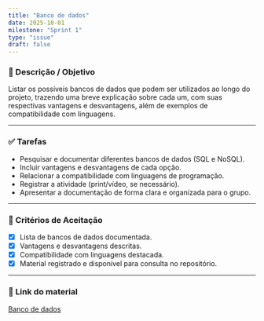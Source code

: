 ```yaml
---
title: "Banco de dados"
date: 2025-10-01
milestone: "Sprint 1"
type: "issue"
draft: false
---
```


### 📝 Descrição / Objetivo  
Listar os possíveis bancos de dados que podem ser utilizados ao longo do projeto, trazendo uma breve explicação sobre cada um, com suas respectivas vantagens e desvantagens, além de exemplos de compatibilidade com linguagens.

---

### ✅ Tarefas  
- Pesquisar e documentar diferentes bancos de dados (SQL e NoSQL).
- Incluir vantagens e desvantagens de cada opção.
- Relacionar a compatibilidade com linguagens de programação.
- Registrar a atividade (print/vídeo, se necessário).
- Apresentar a documentação de forma clara e organizada para o grupo.

---

### 📌 Critérios de Aceitação  

- [x] Lista de bancos de dados documentada.
- [x] Vantagens e desvantagens descritas.
- [x] Compatibilidade com linguagens destacada.
- [x] Material registrado e disponível para consulta no repositório.

---

### 🔗 Link do material
[Banco de dados](https://github.com/unb-mds/2025-2-Squad-10/blob/main/doc/backend/bancos_de_dados.md)

